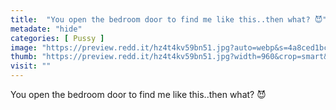 ```yaml
---
title:  "You open the bedroom door to find me like this..then what? 😈"
metadate: "hide"
categories: [ Pussy ]
image: "https://preview.redd.it/hz4t4kv59bn51.jpg?auto=webp&s=4a8ced1bc9d60db4f2dd35e4cd081e633b44c6be"
thumb: "https://preview.redd.it/hz4t4kv59bn51.jpg?width=960&crop=smart&auto=webp&s=fa5b586f98fa9dbf95604db8a9f91a79e6e6538f"
visit: ""
---
```

You open the bedroom door to find me like this..then what? 😈
